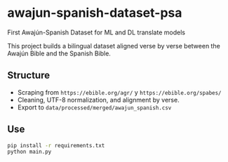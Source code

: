 # awajun-spanish-dataset-psa
First Awajún-Spanish Dataset for ML and DL translate models

This project builds a bilingual dataset aligned verse by verse between the Awajún Bible and the Spanish Bible.

## Structure
- Scraping from `https://ebible.org/agr/` y `https://ebible.org/spabes/`
- Cleaning, UTF-8 normalization, and alignment by verse.
- Export to `data/processed/merged/awajun_spanish.csv`

## Use
```bash
pip install -r requirements.txt
python main.py
